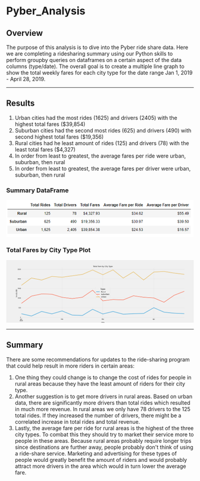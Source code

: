 # Pyber_Analysis

## Overview
The purpose of this analysis is to dive into the Pyber ride share data. Here we are completing a ridesharing summary using our Python skills to perform groupby queries on dataframes on a certain aspect of the data columns (type/date). The overall goal is to create a multiple line graph to show the total weekly fares for each city type for the date range Jan 1, 2019 - April 28, 2019.

---

## Results
1. Urban cities had the most rides (1625) and drivers (2405) with the highest total fares ($39,854)
2. Suburban cities had the second most rides (625) and drivers (490) with second highest total fares ($19,356)
3. Rural cities had he least amount of rides (125) and drivers (78) with the least total fares ($4,327)
4. In order from least to greatest, the average fares per ride were urban, suburban, then rural
5. In order from least to greatest, the average fares per driver were urban, suburban, then rural

### Summary DataFrame
![](https://github.com/mooshak21/Pyber_Analysis/blob/main/analysis/fig2.png)

### Total Fares by City Type Plot
![](https://github.com/mooshak21/Pyber_Analysis/blob/main/analysis/Total_Fare_by_City_Type.png)

---

## Summary
There are some recommendations for updates to the ride-sharing program that could help result in more riders in certain areas:

1. One thing they could change is to change the cost of rides for people in rural areas because they have the least amount of riders for their city type. 
2. Another suggestion is to get more drivers in rural areas. Based on urban data, there are significantly more drivers than total rides which resulted in much more revenue. In rural areas we only have 78 drivers to the 125 total rides. If they increased the number of drivers, there might be a correlated increase in total rides and total revenue. 
3. Lastly, the average fare per ride for rural areas is the highest of the three city types. To combat this they should try to market their service more to people in these areas. Because rural areas probably require longer trips since destinations are further away, people probably don't think of using a ride-share service. Marketing and advertising for these types of people would greatly benefit the amount of riders and would probably attract more drivers in the area which would in turn lower the average fare. 